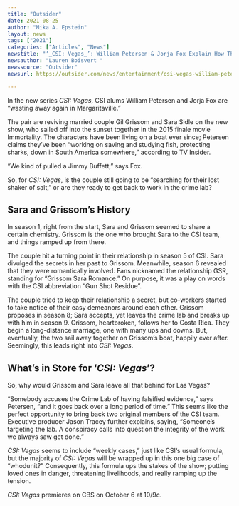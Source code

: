 ```yaml
---
title: "Outsider"
date: 2021-08-25
author: "Mika A. Epstein"
layout: news
tags: ["2021"]
categories: ["Articles", "News"]
newstitle: "‘_CSI: Vegas_’: William Petersen & Jorja Fox Explain How They ‘Pulled a Jimmy Buffett’ for New Show"
newsauthor: "Lauren Boisvert "
newssource: "Outsider"
newsurl: https://outsider.com/news/entertainment/csi-vegas-william-petersen-jorja-fox-explain-how-they-pulled-jimmy-buffett-for-new-show/

---
```


In the new series _CSI: Vegas_, CSI alums William Petersen and Jorja Fox are “wasting away again in Margaritaville.”

The pair are reviving married couple Gil Grissom and Sara Sidle on the new show, who sailed off into the sunset together in the 2015 finale movie Immortality. The characters have been living on a boat ever since; Petersen claims they’ve been “working on saving and studying fish, protecting sharks, down in South America somewhere,” according to TV Insider.

“We kind of pulled a Jimmy Buffett,” says Fox.

So, for _CSI: Vegas_, is the couple still going to be “searching for their lost shaker of salt,” or are they ready to get back to work in the crime lab?

## Sara and Grissom’s History

In season 1, right from the start, Sara and Grissom seemed to share a certain chemistry. Grissom is the one who brought Sara to the CSI team, and things ramped up from there.

The couple hit a turning point in their relationship in season 5 of CSI. Sara divulged the secrets in her past to Grissom. Meanwhile, season 6 revealed that they were romantically involved. Fans nicknamed the relationship GSR, standing for “Grissom Sara Romance.” On purpose, it was a play on words with the CSI abbreviation “Gun Shot Residue”.

The couple tried to keep their relationship a secret, but co-workers started to take notice of their easy demeanors around each other. Grissom proposes in season 8; Sara accepts, yet leaves the crime lab and breaks up with him in season 9. Grissom, heartbroken, follows her to Costa Rica. They begin a long-distance marriage, one with many ups and downs. But, eventually, the two sail away together on Grissom’s boat, happily ever after. Seemingly, this leads right into _CSI: Vegas_.

## What’s in Store for ‘_CSI: Vegas_’?

So, why would Grissom and Sara leave all that behind for Las Vegas?  

“Somebody accuses the Crime Lab of having falsified evidence,” says Petersen, “and it goes back over a long period of time.” This seems like the perfect opportunity to bring back two original members of the CSI team. Executive producer Jason Tracey further explains, saying, “Someone’s targeting the lab. A conspiracy calls into question the integrity of the work we always saw get done.”

_CSI: Vegas_ seems to include “weekly cases,” just like CSI‘s usual formula, but the majority of _CSI: Vegas_ will be wrapped up in this one big case of “whodunit?” Consequently, this formula ups the stakes of the show; putting loved ones in danger, threatening livelihoods, and really ramping up the tension.

_CSI: Vegas_ premieres on CBS on October 6 at 10/9c.
